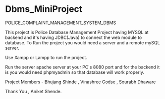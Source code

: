 # Dbms_MiniProject

POLICE_COMPLAINT_MANAGEMENT_SYSTEM_DBMS

This project is Police Database Management Project having MYSQL at backend and it's having JDBC(Java) to connect the web module to database. To Run the project you would need a server and a remote mySQL server.

Use Xampp or Lampp to run the project.

Run the server apache server at your PC's 8080 port and for the backend it is you would need phpmyadmin so that database will work properly.

Project Members - Bhujang Shinde , Vinashree Godse , Sourabh Dhaware

Thank You , Aniket Shende.

